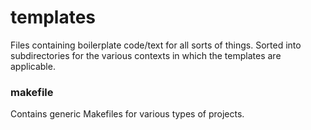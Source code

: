 # templates

Files containing boilerplate code/text for all sorts of things. Sorted into
subdirectories for the various contexts in which the templates are applicable.

### makefile

Contains generic Makefiles for various types of projects.
